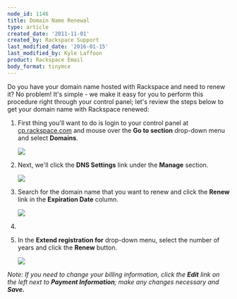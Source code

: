```yaml
---
node_id: 1146
title: Domain Name Renewal
type: article
created_date: '2011-11-01'
created_by: Rackspace Support
last_modified_date: '2016-01-15'
last_modified_by: Kyle Laffoon
product: Rackspace Email
body_format: tinymce
---
```


Do you have your domain name hosted with Rackspace and need to renew it?
No problem! It's simple - we make it easy for you to perform this
procedure right through your control panel; let's review the steps below
to get your domain name with Rackspace renewed:

1.  First thing you'll want to do is login to your control panel at
    [cp.rackspace.com](http://cp.rackspace.com) and mouse over the **Go
    to section** drop-down menu and select **Domains**.

    ![](http://c800721.r21.cf2.rackcdn.com/UpdatingYourWhoisInformation.png)



2.  Next, we'll click the **DNS Settings** link
    under the **Manage** section.

    ![](http://c800721.r21.cf2.rackcdn.com/UpdatingYourWhoisInformation2.png)

3.  Search for the domain name that you want to renew and click
    the **Renew** link in the **Expiration Date** column.

    ![](http://c801581.r81.cf2.rackcdn.com/(E&A)DomainNameRenewel.png)

4.
5.  In the **Extend registration for** drop-down menu, select the number
    of years and click the **Renew** button.

    ![](http://c801581.r81.cf2.rackcdn.com/(E&A)DomainNameRenewel2.png)

*Note: If you need to change your billing information, click
the **Edit** link on the left next to **Payment Information**; make any
changes necessary and **Save.***

